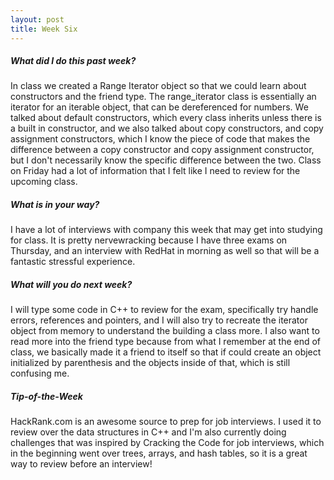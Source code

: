 ```yaml
---
layout: post
title: Week Six
---
```


##### What did I do this past week?
In class we created a Range Iterator object so that we could learn about constructors and the friend type. The range_iterator class
is essentially an iterator for an iterable object, that can be dereferenced for numbers. We talked about default constructors, which every
class inherits unless there is a built in constructor, and we also talked about copy constructors, and copy assignment constructors, which
I know the piece of code that makes the difference between a copy constructor and copy assignment constructor, but I don't necessarily
know the specific difference between the two. Class on Friday had a lot of information that I felt like I need to review for the upcoming
class.

##### What is in your way?
I have a lot of interviews with company this week that may get into studying for class. It is pretty nervewracking because I have three
exams on Thursday, and an interview with RedHat in morning as well so that will be a fantastic stressful experience. 

##### What will you do next week?
I will type some code in C++ to review for the exam, specifically try handle errors, references and pointers, and I will also try to 
recreate the iterator object from memory to understand the building a class more. I also want to read more into the friend type because
from what I remember at the end of class, we basically made it a friend to itself so that if could create an object initialized by 
parenthesis and the objects inside of that, which is still confusing me.

##### Tip-of-the-Week
HackRank.com is an awesome source to prep for job interviews. I used it to review over the data structures in C++ and I'm also currently
doing challenges that was inspired by Cracking the Code for job interviews, which in the beginning went over trees, arrays, and hash tables,
so it is a great way to review before an interview!
